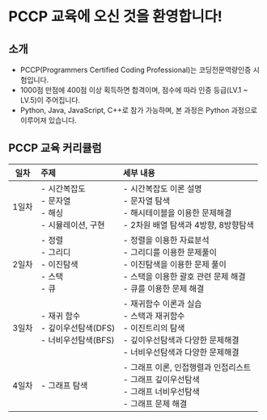 # PCCP 교육에 오신 것을 환영합니다!

## 소개

- PCCP(Programmers Certified Coding Professional)는 코딩전문역량인증 시험입니다.
- 1000점 만점에 400점 이상 획득하면 합격이며, 점수에 따라 인증 등급(LV.1 ~ LV.5)이 주어집니다.
- Python, Java, JavaScript, C++로 참가 가능하며, 본 과정은 Python 과정으로 이루어져 있습니다.

## PCCP 교육 커리큘럼

| 일차 | 주제 | 세부 내용 |
|:---:|:-----|:----|
| 1일차 | - 시간복잡도<br>- 문자열<br>- 해싱<br>- 시뮬레이션, 구현 | - 시간복잡도 이론 설명<br>- 문자열 탐색<br>- 해시테이블을 이용한 문제해결<br>- 2차원 배열 탐색과 4방향, 8방향탐색 |
| 2일차 | - 정렬<br>- 그리디<br>- 이진탐색<br>- 스택<br>- 큐 | - 정렬을 이용한 자료분석<br>- 그리디를 이용한 문제풀이<br>- 이진탐색을 이용한 문제 풀이<br>- 스택을 이용한 괄호 관련 문제 해결<br>- 큐를 이용한 문제 해결 |
| 3일차 | - 재귀 함수<br>- 깊이우선탐색(DFS)<br>- 너비우선탐색(BFS) | - 재귀함수 이론과 실습<br>- 스택과 재귀함수<br>- 이진트리의 탐색<br>- 깊이우선탐색과 다양한 문제해결<br>- 너비우선탐색과 다양한 문제해결 |
| 4일차 | - 그래프 탐색 | - 그래프 이론, 인접행렬과 인접리스트<br>- 그래프 깊이우선탐색<br>- 그래프 너비우선탐색<br>- 그래프 문제 해결<br> |
